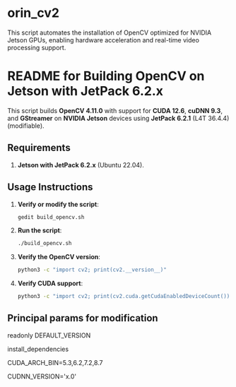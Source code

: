 # orin_cv2
This script automates the installation of OpenCV optimized for NVIDIA Jetson GPUs, enabling hardware acceleration and real-time video processing support.

# README for Building OpenCV on Jetson with JetPack 6.2.x

This script builds **OpenCV 4.11.0** with support for **CUDA 12.6**, **cuDNN 9.3**, and **GStreamer** on **NVIDIA Jetson** devices using **JetPack 6.2.1** (L4T 36.4.4) (modifiable).

## Requirements

1. **Jetson with JetPack 6.2.x** (Ubuntu 22.04).

## Usage Instructions

1. **Verify or modify the script**:
    ```bash
    gedit build_opencv.sh
    ```

2. **Run the script**:
    ```bash
    ./build_opencv.sh
    ```

3. **Verify the OpenCV version**:
    ```bash
    python3 -c "import cv2; print(cv2.__version__)"
    ```

4. **Verify CUDA support**:
    ```bash
    python3 -c "import cv2; print(cv2.cuda.getCudaEnabledDeviceCount())"
    ```
## Principal params for modification
readonly DEFAULT_VERSION

install_dependencies

CUDA_ARCH_BIN=5.3,6.2,7.2,8.7

CUDNN_VERSION='x.0'

